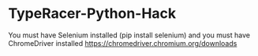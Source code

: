 # TypeRacer-Python-Hack
You must have Selenium installed (pip install selenium) and you must have ChromeDriver installed https://chromedriver.chromium.org/downloads
